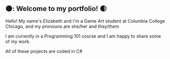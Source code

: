## 🌑: Welcome to my portfolio! 🌒

Hello! My name's Elizabeth and I'm a Game Art student at Columbia College Chicago, and my pronouns are she/her and they/them

I am currently in a Programming 101 course and I am happy to share some of my work. 

All of these projects are coded in C#
